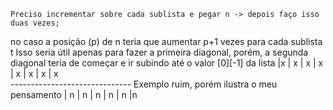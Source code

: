     Preciso incrementar sobre cada sublista e pegar n -> depois faço isso duas vezes;
no caso a posição (p) de n teria que aumentar p+1 vezes para cada sublista t
Isso seria útil apenas para fazer a primeira diagonal, porém, a segunda diagonal teria de começar e ir subindo até o valor [0][-1] da lista
|x
|   x
|       x
|           x
|               x
|                   x
|                       x
|                           x         
------------------------------ Exemplo ruim, porém ilustra o meu pensamento
|                   n
|               n
|           n
|       n
|   n
|n